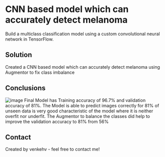 #  CNN based model which can accurately detect melanoma
Build a multiclass classification model using a custom convolutional neural network in TensorFlow. 


## Solution 
Created a CNN based model which can accurately detect melanoma using Augmentor to fix class imbalance


## Conclusions
![image](https://user-images.githubusercontent.com/40201240/213210851-df543984-8d2d-4fd7-b7e5-da712ae63b1d.png)
Final Model has Training accuracy of 96.7% and validation accuracy of 81%.
The Model is able to predict images correctly for 81% of unseen data is very good characteristic of the model where it is neither overfit nor underfit.
The Augmentor to balance the classes did help to improve the validation accuracy to 81% from 56%

## Contact
Created by venkehv - feel free to contact me!

